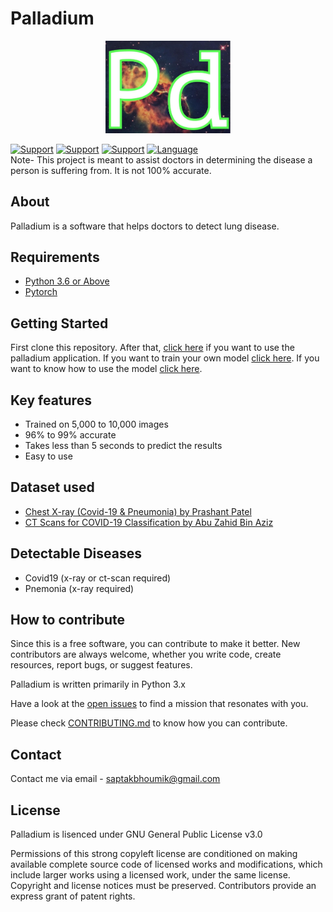 
# Palladium
<p align="center"><img src="https://raw.githubusercontent.com/SaptakBhoumik/Palladium/master/palladium/images/source.jpeg" width="200px"></p>


[![Support](https://img.shields.io/badge/Supports-Windows%2010-9cf?style=for-the-badge)](https://python.org/about/)
[![Support](https://img.shields.io/badge/Supports-LINUX%20-9cf?style=for-the-badge)](https://python.org/about/)
[![Support](https://img.shields.io/badge/Supports-MACOS%20-9cf?style=for-the-badge)](https://python.org/about/)
[![Language](https://img.shields.io/badge/Written%20Language-Python-green?style=for-the-badge)](https://python.org/about/) <br>
Note- This project is meant to assist doctors in determining the disease a person is suffering from. It is not 100% accurate.



## About
Palladium is a software that helps doctors to detect lung disease.

## Requirements

- <a href="https://python.org/downloads">Python 3.6 or Above</a>
- <a href="https://python.org/downloads">Pytorch</a>

## Getting Started
First clone this repository. After that, <a href="https://github.com/SaptakBhoumik/Palladium/tree/master/palladium">click here</a> if you want to use the palladium application. If you want to train your own model <a href="https://github.com/SaptakBhoumik/Palladium/tree/master/Model_Training">click here</a>. If you want to know how to use the model <a href="https://github.com/SaptakBhoumik/Palladium/tree/master/examples">click here</a>.

## Key features

- Trained on 5,000 to 10,000 images
- 96% to 99% accurate
- Takes less than 5 seconds to predict the results
- Easy to use

## Dataset used
- <a href="https://www.kaggle.com/prashant268/chest-xray-covid19-pneumonia">Chest X-ray (Covid-19 & Pneumonia) by Prashant Patel</a>
- <a href="https://www.kaggle.com/azaemon/preprocessed-ct-scans-for-covid19">CT Scans for COVID-19 Classification by Abu Zahid Bin Aziz</a>

## Detectable Diseases
- Covid19 (x-ray or ct-scan required)
- Pnemonia (x-ray required)

## How to contribute
Since this is a free software, you can contribute to make it better. New contributors are always welcome, whether you write code, create resources, report bugs, or suggest features.

Palladium is written primarily in Python 3.x

Have a look at the [open issues](https://github.com/SaptakBhoumik/Palladium/issues) to find a mission that resonates with you.

Please check [CONTRIBUTING.md](https://github.com/SaptakBhoumik/Palladium/blob/master/CONTRIBUTING.md) to know how you can contribute.

## Contact
Contact me via email - saptakbhoumik@gmail.com

## License
Palladium is lisenced under GNU General Public License v3.0

Permissions of this strong copyleft license are conditioned on making available complete source code of licensed works and modifications, which include larger works using a licensed work, under the same license. Copyright and license notices must be preserved. Contributors provide an express grant of patent rights.

